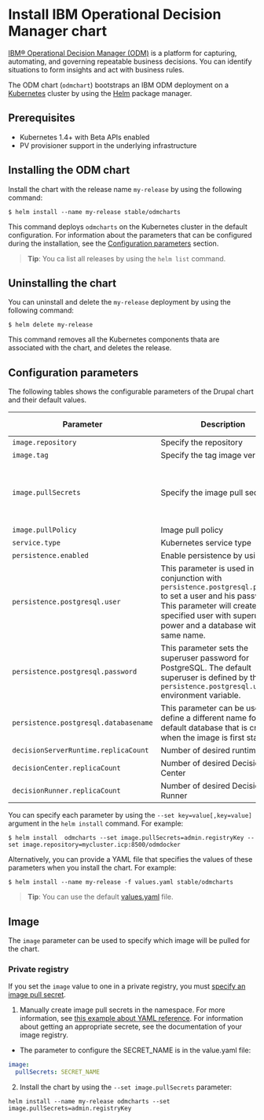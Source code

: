 # Install IBM Operational Decision Manager chart

[IBM® Operational Decision Manager (ODM)](https://www.ibm.com/support/knowledgecenter/SSQP76_8.9.0/welcome/kc_welcome_odmV.html)  is a platform for capturing, automating, and governing repeatable business decisions. You can identify situations to form insights and act with business rules.

The ODM chart (`odmchart`) bootstraps an IBM ODM deployment on a [Kubernetes](http://kubernetes.io) cluster by using the [Helm](https://helm.sh) package manager.

## Prerequisites

- Kubernetes 1.4+ with Beta APIs enabled
- PV provisioner support in the underlying infrastructure

## Installing the ODM chart

Install the chart with the release name `my-release` by using the following command:

```console
$ helm install --name my-release stable/odmcharts
```

This command deploys `odmcharts` on the Kubernetes cluster in the default configuration. 
For information about the parameters that can be configured during the installation, see the [Configuration parameters](#configuration) section.

> **Tip**: You ca list all releases by using the `helm list` command.

## Uninstalling the chart

You can uninstall and delete the `my-release` deployment by using the following command:

```console
$ helm delete my-release
```

This command removes all the Kubernetes components thata are associated with the chart, and deletes the release.

## Configuration parameters

The following tables shows the configurable parameters of the Drupal chart and their default values.

| Parameter                         | Description                           | Default value                                                   |
| --------------------------------- | ------------------------------------- | --------------------------------------------------------- |
| `image.repository`                | Specify the repository                | `odmdocker`                                               |
| `image.tag`                       | Specify the tag image version         | `8.9.0`                                                   |
| `image.pullSecrets`               | Specify the image pull secrets        | `nil` (does not add image pull secrets to deployed pods)  |
| `image.pullPolicy`                | Image pull policy                     | `IfNotPresent`                                            |
| `service.type`                    | Kubernetes service type               | `NodePort`                                                |
| `persistence.enabled`             | Enable persistence by using PVC       | `false`                                                   |
| `persistence.postgresql.user` | This parameter is used in conjunction with `persistence.postgresql.password` to set a user and his password. This parameter will create the specified user with superuser power and a database with the same name.  | `odm`                                                   |
| `persistence.postgresql.password` | This parameter sets the superuser password for PostgreSQL. The default superuser is defined by the `persistence.postgresql.user` environment variable.  | `odm`                                                   |
| `persistence.postgresql.databasename` | This parameter can be used to define a different name for the default database that is created when the image is first started.   | `odmdb` |
| `decisionServerRuntime.replicaCount`| Number of desired runtime       | `2`                                             |
| `decisionCenter.replicaCount`     | Number of desired Decision Center | `1`                                                     |
| `decisionRunner.replicaCount`     | Number of desired Decision Runner | `1`                      |


You can specify each parameter by using the `--set key=value[,key=value]` argument in the `helm install` command. 
For example:

```console
$ helm install  odmcharts --set image.pullSecrets=admin.registryKey --set image.repository=mycluster.icp:8500/odmdocker
```

Alternatively, you can provide a YAML file that specifies the values of these parameters when you install the chart. 
For example:

```console
$ helm install --name my-release -f values.yaml stable/odmcharts
```

> **Tip**: You can use the default [values.yaml](values.yaml) file.

## Image

The `image` parameter can be used to specify which image will be pulled for the chart.

### Private registry

If you set the `image` value to one in a private registry, you must [specify an image pull secret](https://kubernetes.io/docs/concepts/containers/images/#specifying-imagepullsecrets-on-a-pod).

1. Manually create image pull secrets in the namespace. For more information, see [this example about YAML reference](https://kubernetes.io/docs/concepts/containers/images/#creating-a-secret-with-a-docker-config). For information about getting an appropriate secrete, see the documentation of your image registry.
- The parameter to configure the SECRET_NAME is in the value.yaml file:
```yaml
image:
  pullSecrets: SECRET_NAME
```
2. Install the chart by using the `--set image.pullSecrets` parameter:
```console
helm install --name my-release odmcharts --set image.pullSecrets=admin.registryKey
```
